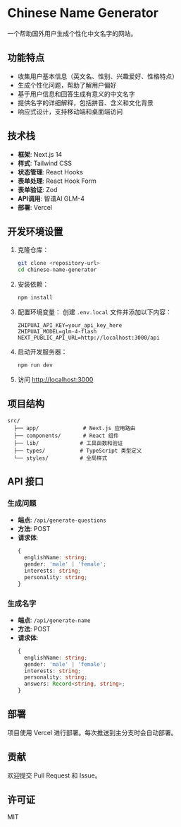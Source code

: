 # Chinese Name Generator

一个帮助国外用户生成个性化中文名字的网站。

## 功能特点

- 收集用户基本信息（英文名、性别、兴趣爱好、性格特点）
- 生成个性化问题，帮助了解用户偏好
- 基于用户信息和回答生成有意义的中文名字
- 提供名字的详细解释，包括拼音、含义和文化背景
- 响应式设计，支持移动端和桌面端访问

## 技术栈

- **框架**: Next.js 14
- **样式**: Tailwind CSS
- **状态管理**: React Hooks
- **表单处理**: React Hook Form
- **表单验证**: Zod
- **API调用**: 智谱AI GLM-4
- **部署**: Vercel

## 开发环境设置

1. 克隆仓库：
   ```bash
   git clone <repository-url>
   cd chinese-name-generator
   ```

2. 安装依赖：
   ```bash
   npm install
   ```

3. 配置环境变量：
   创建 `.env.local` 文件并添加以下内容：
   ```
   ZHIPUAI_API_KEY=your_api_key_here
   ZHIPUAI_MODEL=glm-4-flash
   NEXT_PUBLIC_API_URL=http://localhost:3000/api
   ```

4. 启动开发服务器：
   ```bash
   npm run dev
   ```

5. 访问 [http://localhost:3000](http://localhost:3000)

## 项目结构

```
src/
  ├── app/              # Next.js 应用路由
  ├── components/       # React 组件
  ├── lib/             # 工具函数和验证
  ├── types/           # TypeScript 类型定义
  └── styles/          # 全局样式
```

## API 接口

### 生成问题

- **端点**: `/api/generate-questions`
- **方法**: POST
- **请求体**:
  ```typescript
  {
    englishName: string;
    gender: 'male' | 'female';
    interests: string;
    personality: string;
  }
  ```

### 生成名字

- **端点**: `/api/generate-name`
- **方法**: POST
- **请求体**:
  ```typescript
  {
    englishName: string;
    gender: 'male' | 'female';
    interests: string;
    personality: string;
    answers: Record<string, string>;
  }
  ```

## 部署

项目使用 Vercel 进行部署。每次推送到主分支时会自动部署。

## 贡献

欢迎提交 Pull Request 和 Issue。

## 许可证

MIT 